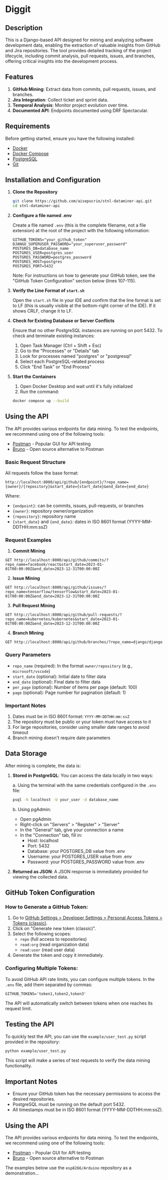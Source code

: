 # Diggit

## Description

This is a Django-based API designed for mining and analyzing software development data, enabling the extraction of valuable insights from GitHub and Jira repositories. The tool provides detailed tracking of the project lifecycle, including commit analysis, pull requests, issues, and branches, offering critical insights into the development process.

## Features

1. **GitHub Mining**: Extract data from commits, pull requests, issues, and branches.
2. **Jira Integration**: Collect ticket and sprint data.
3. **Temporal Analysis**: Monitor project evolution over time.
4. **Documented API**: Endpoints documented using DRF Spectacular.

## Requirements

Before getting started, ensure you have the following installed:

- [Docker](https://docs.docker.com/get-docker/)
- [Docker Compose](https://docs.docker.com/compose/install/)
- [PostgreSQL](https://www.postgresql.org/download/)
- [Git](https://git-scm.com/downloads)

## Installation and Configuration

1. **Clone the Repository**
   ```bash
   git clone https://github.com/aisepucrio/stnl-dataminer-api.git
   cd stnl-dataminer-api
   ```

2. **Configure a file named .env**
   
   Create a file named `.env` (this is the complete filename, not a file extension) at the root of the project with the following information:
   ```
   GITHUB_TOKENS="your_github_token"
   DJANGO_SUPERUSER_PASSWORD="your_superuser_password"
   POSTGRES_DB=database_name
   POSTGRES_USER=postgres_user
   POSTGRES_PASSWORD=postgres_password
   POSTGRES_HOST=postgres
   POSTGRES_PORT=5432
   ```
   
   Note: For instructions on how to generate your GitHub token, see the "GitHub Token Configuration" section below (lines 107-115).

3. **Verify the Line Format of `start.sh`**
   
   Open the `start.sh` file in your IDE and confirm that the line format is set to LF (this is usually visible at the bottom-right corner of the IDE). If it shows CRLF, change it to LF.

4. **Check for Existing Database or Server Conflicts**
   
   Ensure that no other PostgreSQL instances are running on port 5432. To check and terminate existing instances:
   
   1. Open Task Manager (Ctrl + Shift + Esc)
   2. Go to the "Processes" or "Details" tab
   3. Look for processes named "postgres" or "postgresql"
   4. Select each PostgreSQL-related process
   5. Click "End Task" or "End Process"

5. **Start the Containers**
   
   1. Open Docker Desktop and wait until it's fully initialized
   2. Run the command:
   ```bash
   docker compose up --build
   ```

## Using the API

The API provides various endpoints for data mining. To test the endpoints, we recommend using one of the following tools:

- [Postman](https://www.postman.com/downloads/) - Popular GUI for API testing
- [Bruno](https://www.usebruno.com/) - Open source alternative to Postman

### Basic Request Structure

All requests follow the base format:
```
http://localhost:8000/api/github/{endpoint}/?repo_name={owner}/{repository}&start_date={start_date}&end_date={end_date}
```

Where:
- `{endpoint}`: can be commits, issues, pull-requests, or branches
- `{owner}`: repository owner/organization
- `{repository}`: repository name
- `{start_date}` and `{end_date}`: dates in ISO 8601 format (YYYY-MM-DDTHH:mm:ssZ)

### Request Examples

1. **Commit Mining**
```
GET http://localhost:8000/api/github/commits/?repo_name=facebook/react&start_date=2023-01-01T00:00:00Z&end_date=2023-12-31T00:00:00Z
```

2. **Issue Mining**
```
GET http://localhost:8000/api/github/issues/?repo_name=tensorflow/tensorflow&start_date=2023-01-01T00:00:00Z&end_date=2023-12-31T00:00:00Z
```

3. **Pull Request Mining**
```
GET http://localhost:8000/api/github/pull-requests/?repo_name=kubernetes/kubernetes&start_date=2023-01-01T00:00:00Z&end_date=2023-12-31T00:00:00Z
```

4. **Branch Mining**
```
GET http://localhost:8000/api/github/branches/?repo_name=django/django
```

### Query Parameters

- `repo_name` (required): In the format `owner/repository` (e.g., `microsoft/vscode`)
- `start_date` (optional): Initial date to filter data
- `end_date` (optional): Final date to filter data
- `per_page` (optional): Number of items per page (default: 100)
- `page` (optional): Page number for pagination (default: 1)

### Important Notes

1. Dates must be in ISO 8601 format: `YYYY-MM-DDTHH:mm:ssZ`
2. The repository must be public or your token must have access to it
3. For large repositories, consider using smaller date ranges to avoid timeout
4. Branch mining doesn't require date parameters

## Data Storage

After mining is complete, the data is:

1. **Stored in PostgreSQL**: You can access the data locally in two ways:
   
   a. Using the terminal with the same credentials configured in the `.env` file:
   ```bash
   psql -h localhost -U your_user -d database_name
   ```
   
   b. Using pgAdmin:
   - Open pgAdmin
   - Right-click on "Servers" > "Register" > "Server"
   - In the "General" tab, give your connection a name
   - In the "Connection" tab, fill in:
     - Host: localhost
     - Port: 5432
     - Database: your POSTGRES_DB value from .env
     - Username: your POSTGRES_USER value from .env
     - Password: your POSTGRES_PASSWORD value from .env

2. **Returned as JSON**: A JSON response is immediately provided for viewing the collected data.

## GitHub Token Configuration

### How to Generate a GitHub Token:

1. Go to [GitHub Settings > Developer Settings > Personal Access Tokens > Tokens (classic)](https://github.com/settings/tokens).
2. Click on "Generate new token (classic)".
3. Select the following scopes:
   - `repo` (full access to repositories)
   - `read:org` (read organization data)
   - `read:user` (read user data)
4. Generate the token and copy it immediately.

### Configuring Multiple Tokens:

To avoid GitHub API rate limits, you can configure multiple tokens. In the `.env` file, add them separated by commas:

```
GITHUB_TOKENS='token1,token2,token3'
```

The API will automatically switch between tokens when one reaches its request limit.

## Testing the API

To quickly test the API, you can use the `example/user_test.py` script provided in the repository:

```bash
python example/user_test.py
```

This script will make a series of test requests to verify the data mining functionality.

## Important Notes

- Ensure your GitHub token has the necessary permissions to access the desired repositories.
- PostgreSQL must be running on the default port 5432.
- All timestamps must be in ISO 8601 format (YYYY-MM-DDTHH:mm:ssZ).

## Using the API

The API provides various endpoints for data mining. To test the endpoints, we recommend using one of the following tools:

- [Postman](https://www.postman.com/downloads/) - Popular GUI for API testing
- [Bruno](https://www.usebruno.com/) - Open source alternative to Postman

The examples below use the `esp8266/Arduino` repository as a demonstration...